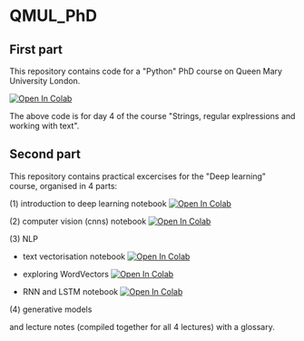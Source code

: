 # QMUL_PhD

## First part

This repository contains code for a "Python" PhD course on Queen Mary University London.

[![Open In Colab](https://colab.research.google.com/assets/colab-badge.svg)](https://colab.research.google.com/drive/1VEJYSAiAGlCiqsQDB929OxN8oCqBWT2B?usp=sharing)

The above code is for day 4 of the course "Strings, regular explressions and working with text".


## Second part

This repository contains practical excercises for the "Deep learning" course, organised in 4 parts:

(1) introduction to deep learning notebook [![Open In Colab](https://colab.research.google.com/assets/colab-badge.svg)](https://colab.research.google.com/drive/1KoBppf5Yoqw5bnP_fqu-5d3_mdyxZh4t)

(2) computer vision (cnns) notebook [![Open In Colab](https://colab.research.google.com/assets/colab-badge.svg)](https://colab.research.google.com/drive/1ByYlOLRiW-srA8niRY5kBFmHP-O5G7uM) 

(3) NLP
 - text vectorisation notebook [![Open In Colab](https://colab.research.google.com/assets/colab-badge.svg)](https://colab.research.google.com/drive/1ymRF8-lDwiUqtVesTQ_5hsq5b92KWmzp)

- exploring WordVectors [![Open In Colab](https://colab.research.google.com/assets/colab-badge.svg)](
https://colab.research.google.com/drive/1Ct11AZHKYgIXQT7Zh8y4LiXq8hjLoUTU)

- RNN and LSTM notebook [![Open In Colab](https://colab.research.google.com/assets/colab-badge.svg)](https://colab.research.google.com/drive/14-dYYYoHh4YMoLvTUuJxH6ZHoMLl2bW8)



(4) generative models

and lecture notes (compiled together for all 4 lectures) with a glossary. 
